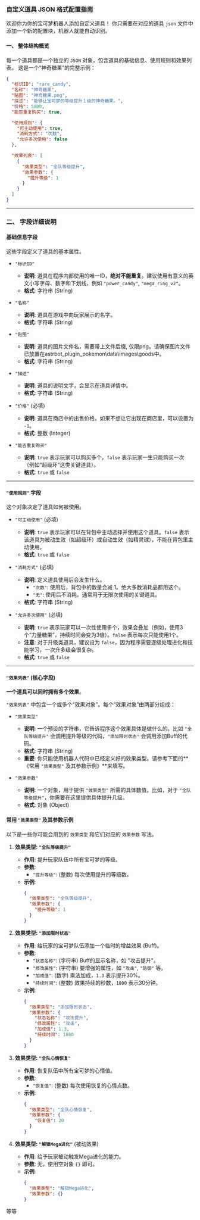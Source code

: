 ### 自定义道具 JSON 格式配置指南

欢迎你为你的宝可梦机器人添加自定义道具！
你只需要在对应的道具 `json` 文件中添加一个新的配置块，机器人就能自动识别。

#### 一、 整体结构概览
每一个道具都是一个独立的 `JSON` 对象，包含道具的基础信息、使用规则和效果列表。
这是一个“神奇糖果”的完整示例：

```json
{
  "标识ID": "rare_candy",
  "名称": "神奇糖果",
  "贴图": "神奇糖果.png",
  "描述": "能够让宝可梦的等级提升１级的神奇糖果。",
  "价格": 5000,
  "能否重复购买": true,

  "使用规则": {
    "可主动使用": true,
    "消耗方式": "次数",
    "允许多次使用": false
  },

  "效果列表": [
    {
      "效果类型": "全队等级提升",
      "效果参数": {
        "提升等级": 1
      }
    }
  ]
}
```

---

### 二、 字段详细说明

#### 基础信息字段

这些字段定义了道具的基本属性。
*   `"标识ID"`
    *   **说明**: 道具在程序内部使用的唯一ID，**绝对不能重复**。建议使用有意义的英文小写字母、数字和下划线，例如 `"power_candy"`, `"mega_ring_v2"`。
    *   **格式**: 字符串 (String)

*   `"名称"`
    *   **说明**: 道具在游戏中向玩家展示的名字。
    *   **格式**: 字符串 (String)

*   `"贴图"`
    *   **说明**: 道具的图片文件名，需要带上文件后缀, 仅限png。请确保图片文件已放置在astrbot_plugin_pokemon\data\images\goods中。
    *   **格式**: 字符串 (String)

*   `"描述"`
    *   **说明**: 道具的说明文字，会显示在道具详情中。
    *   **格式**: 字符串 (String)

*   `"价格"` (必填)
    *   **说明**: 道具在商店中的出售价格。如果不想让它出现在商店里，可以设置为 `-1`。
    *   **格式**: 整数 (Integer)

*   `"能否重复购买"`
    *   **说明**: `true` 表示玩家可以购买多个，`false` 表示玩家一生只能购买一次（例如“超级环”这类关键道具）。
    *   **格式**: `true` 或 `false`

---

#### `"使用规则"` 字段

这个对象决定了道具如何被使用。

*   `"可主动使用"` (必填)
    *   **说明**: `true` 表示玩家可以在背包中主动选择并使用这个道具。`false` 表示该道具为被动生效（如超级环）或自动生效（如精灵球），不能在背包里主动使用。
    *   **格式**: `true` 或 `false`

*   `"消耗方式"` (必填)
    *   **说明**: 定义道具使用后会发生什么。
        *   `"次数"`: 使用后，背包中的数量会减 1。绝大多数消耗品都用这个。
        *   `"无"`: 使用后不消耗。通常用于无限次使用的关键道具。
    *   **格式**: 字符串 (String)

*   `"允许多次使用"` (必填)
    *   **说明**: `true` 表示玩家可以一次性使用多个，效果会叠加（例如，使用3个“力量糖果”，持续时间会变为3倍）。`false` 表示每次只能使用1个。
    *   **注意**: 对于升级类道具，建议设为 `false`，因为程序需要逐级处理进化和技能学习，一次升多级会很复杂。
    *   **格式**: `true` 或 `false`

---

#### `"效果列表"` (核心字段)
**一个道具可以同时拥有多个效果**。

`"效果列表"` 中包含一个或多个“效果对象”。每个“效果对象”由两部分组成：

*   `"效果类型"`
    *   **说明**: 一个预设的字符串，它告诉程序这个效果具体是做什么的。比如 `"全队等级提升"` 会调用提升等级的代码，`"添加限时状态"` 会调用添加Buff的代码。
    *   **格式**: 字符串 (String)
    *   **重要**: 你只能使用机器人代码中已经定义好的效果类型。请参考下面的**《常用 `"效果类型"` 及其参数示例》**来填写。

*   `"效果参数"`
    *   **说明**: 一个对象，用于提供 `"效果类型"` 所需的具体数值。比如，对于 `"全队等级提升"`，你需要在这里提供具体提升几级。
    *   **格式**: 对象 (Object)

#### 常用 `"效果类型"` 及其参数示例
以下是一些你可能会用到的 `效果类型` 和它们对应的 `效果参数` 写法。

1.  **效果类型: `"全队等级提升"`**
    *   **作用**: 提升玩家队伍中所有宝可梦的等级。
    *   **参数**:
        *   `"提升等级"`: (整数) 每次使用提升的等级数。
    *   **示例**:
        ```json
        {
          "效果类型": "全队等级提升",
          "效果参数": {
            "提升等级": 1
          }
        }
        ```

2.  **效果类型: `"添加限时状态"`**
    *   **作用**: 给玩家的宝可梦队伍添加一个临时的增益效果 (Buff)。
    *   **参数**:
        *   `"状态名称"`: (字符串) Buff的显示名称，如 "攻击提升"。
        *   `"修改属性"`: (字符串) 要增强的属性，如 `"攻击"`, `"防御"` 等。
        *   `"加成值"`: (数字) 乘法加成，`1.3` 表示提升30%。
        *   `"持续时间"`: (整数) 效果持续的秒数，`1800` 表示30分钟。
    *   **示例**:
        ```json
        {
          "效果类型": "添加限时状态",
          "效果参数": {
            "状态名称": "攻击提升",
            "修改属性": "攻击",
            "加成值": 1.3,
            "持续时间": 1800
          }
        }
        ```

3.  **效果类型: `"全队心情恢复"`**
    *   **作用**: 恢复队伍中所有宝可梦的心情值。
    *   **参数**:
        *   `"恢复值"`: (整数) 每次使用恢复的心情点数。
    *   **示例**:
        ```json
        {
          "效果类型": "全队心情恢复",
          "效果参数": {
            "恢复值": 20
          }
        }
        ```

4.  **效果类型: `"解锁Mega进化"`** (被动效果)
    *   **作用**: 给予玩家被动触发Mega进化的能力。
    *   **参数**: 无，使用空对象 `{}` 即可。
    *   **示例**:
        ```json
        {
          "效果类型": "解锁Mega进化",
          "效果参数": {}
        }
        ```
等等